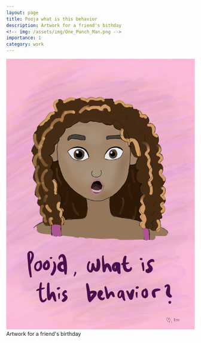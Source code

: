 ```yaml
---
layout: page
title: Pooja what is this behavior
description: Artwork for a friend's bithday
<!-- img: /assets/img/One_Punch_Man.png -->
importance: 1
category: work
---
```


<div class="row">
    <div class="col-sm mt-3 mt-md-0">
        <!-- Replace the include with direct HTML -->
        <img src="/assets/img/Poo_Bday.png" alt="One Punch Man" class="img-fluid rounded z-depth-1">
    </div>
</div>
<div class="caption">
    Artwork for a friend's birthday
</div>